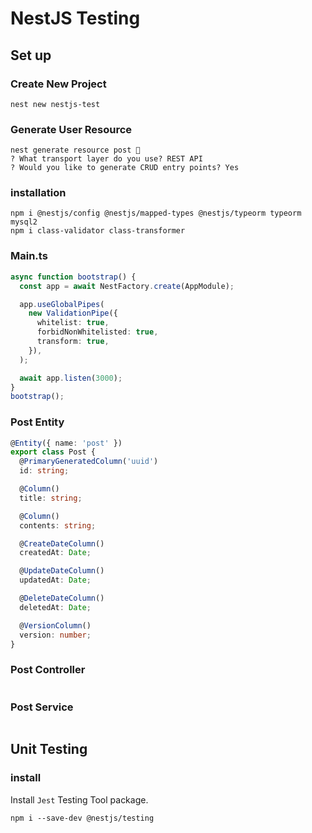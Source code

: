 # NestJS Testing

## Set up

### Create New Project

```
nest new nestjs-test
```

### Generate User Resource

```
nest generate resource post 
? What transport layer do you use? REST API
? Would you like to generate CRUD entry points? Yes
```

### installation

```
npm i @nestjs/config @nestjs/mapped-types @nestjs/typeorm typeorm mysql2
npm i class-validator class-transformer
```

### Main.ts

```ts
async function bootstrap() {
  const app = await NestFactory.create(AppModule);

  app.useGlobalPipes(
    new ValidationPipe({
      whitelist: true,
      forbidNonWhitelisted: true,
      transform: true,
    }),
  );

  await app.listen(3000);
}
bootstrap();
```

### Post Entity

```ts
@Entity({ name: 'post' })
export class Post {
  @PrimaryGeneratedColumn('uuid')
  id: string;

  @Column()
  title: string;

  @Column()
  contents: string;

  @CreateDateColumn()
  createdAt: Date;

  @UpdateDateColumn()
  updatedAt: Date;

  @DeleteDateColumn()
  deletedAt: Date;

  @VersionColumn()
  version: number;
}
```

### Post Controller

```ts

```

### Post Service

```ts

```

## Unit Testing

### install

Install `Jest` Testing Tool package.

```
npm i --save-dev @nestjs/testing
```
